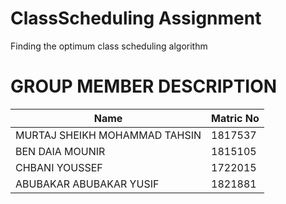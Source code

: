 # ClassScheduling Assignment
Finding the optimum class scheduling algorithm

# GROUP MEMBER DESCRIPTION
| Name                          | Matric No |
|-------------------------------|-----------|
| MURTAJ SHEIKH MOHAMMAD TAHSIN | 1817537   |
| BEN DAIA MOUNIR               | 1815105   |
| CHBANI YOUSSEF                | 1722015   |
| ABUBAKAR ABUBAKAR YUSIF       | 1821881   |
